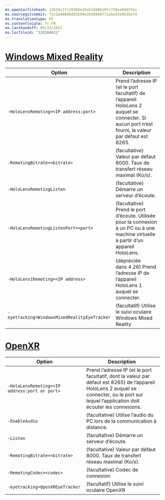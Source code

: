 ```yaml
---
ms.openlocfilehash: 12634c1fc18366e28a51688b19fc739ea69d37ec
ms.sourcegitcommit: 71c2a4884bd83599e35dd894771a5e43e951b574
ms.translationtype: HT
ms.contentlocale: fr-FR
ms.lasthandoff: 09/23/2021
ms.locfileid: "128184621"
---
```

# <a name="windows-mixed-reality"></a>[Windows Mixed Reality](#tab/wmr)

| Option | Description |
| ------ | ----------- |
| `-HoloLensRemoting=<IP address:port>` | Prend l’adresse IP (et le port facultatif) de l’appareil HoloLens 2 auquel se connecter. Si aucun port n’est fourni, la valeur par défaut est 8265. |
| `-RemotingBitrate=<bitrate>` | (facultative) Valeur par défaut 8000. Taux de transfert réseau maximal (Ko/s). |
| `-HoloLensRemotingListen` | (facultative) Démarre un serveur d’écoute. |
| `-HoloLensRemotingListenPort=<port>` | (facultative) Prend le port d’écoute. Utilisée pour la connexion à un PC ou à une machine virtuelle à partir d’un appareil HoloLens. |
| `-HoloLens1Remoting=<IP address>` | (dépréciée dans 4.26) Prend l’adresse IP de l’appareil HoloLens 1 auquel se connecter. |
| `-eyetracking=WindowsMixedRealityEyeTracker` | (facultatif) Utilise le suivi oculaire Windows Mixed Reality |

# <a name="openxr"></a>[OpenXR](#tab/openxr)

| Option | Description |
| ------ | ----------- |
| `-HoloLensRemoting=<IP address:port or port>` | Prend l’adresse IP (et le port facultatif, dont la valeur par défaut est 8265) de l’appareil HoloLens 2 auquel se connecter, ou le port sur lequel l’application doit écouter les connexions. |
| `-EnableAudio` | (facultative) Utilise l’audio du PC lors de la communication à distance.  |
| `-Listen` | (facultative) Démarre un serveur d’écoute. |
| `-RemotingBitrate=<bitrate>` | (facultative) Valeur par défaut 8000. Taux de transfert réseau maximal (Ko/s). |
| `-RemotingCodec=<codec>` | (facultative) Codec de connexion  |
| `-eyetracking=OpenXREyeTracker` | (facultatif) Utilise le suivi oculaire OpenXR |